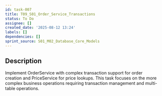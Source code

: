 ```yaml
---
id: task-007
title: T09_S01_Order_Service_Transactions
status: To Do
assignee: []
created_date: '2025-08-12 13:24'
labels: []
dependencies: []
sprint_source: S01_M02_Database_Core_Models
---
```


## Description

Implement OrderService with complex transaction support for order creation and PriceService for price lookups. This task focuses on the more complex business operations requiring transaction management and multi-table operations.
